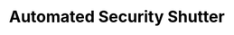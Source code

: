 ---
layout: "animation"
css: /css/animation.css
id: 3
workUrl: works/foxconn/
title: "Automated Security Shutter"
type: "MOTION"
image: foxconn-work.jpg
class: p4

cover-bg: http://res.cloudinary.com/foxconn/image/upload/v1446467400/shutter/video-cover.jpg
cover-button: /img/project/assets/play-icon.png

social-media:
    - url: https://www.google.com
      social-icon: /img/project/website/icon_twitter.png
      
    - url: https://www.google.com
      social-icon: /img/project/website/icon_link.png
    
    - url: https://www.google.com
      social-icon: /img/project/website/icon_facebook.png  
work-info:
    - type: Client
      name: Foxconn Builders Corp.
      
    - type: Design & Animation 
      name: Yel Mauricio <br/> Kata Alamon  
      
    - type: Creative Direction
      name: Joey Sendaydiego
      
project-type-icon: https://res.cloudinary.com/design-studio/image/upload/project/animation/animation_icon.png

project-detail:
    - description: Foxconn Builders is a company that sells high quality products that is automated shutters, louvers, and floodgates. It was challenging to present the qualities of the product at the same time making the customers better understand them.
                   <br/><br/>Foxconn Builders is a company that sells high quality products that is automated shutters, louvers, and floodgates. It was challenging to present the qualities of the product at the same time making the customers better understand them.
    - description: An animated video was used to explain to the users how the different products work and its applications. The collaterals from the animated video was also used for the website to explain and highlight the different qualities that Foxconn would like to stress. Using the different graphics, they were able to explain the qualities end a easy and friendly way
project-process:
    - title: Creative process
    - title: Animation
    - title: Story boarding
    - title: Voice over



project-slider:
    - image: https://res.cloudinary.com/design-studio/image/upload/project/animation/slides/img1.jpg
    - image: https://res.cloudinary.com/design-studio/image/upload/project/animation/slides/img2.jpg
    - image: https://res.cloudinary.com/design-studio/image/upload/project/animation/slides/img3.jpg
    - image: https://res.cloudinary.com/design-studio/image/upload/project/animation/slides/img4.jpg
    - image: https://res.cloudinary.com/design-studio/image/upload/project/animation/slides/img5.jpg
    - image: https://res.cloudinary.com/design-studio/image/upload/project/animation/slides/img6.jpg
    - image: https://res.cloudinary.com/design-studio/image/upload/project/animation/slides/img1.jpg
    - image: https://res.cloudinary.com/design-studio/image/upload/project/animation/slides/img2.jpg
    - image: https://res.cloudinary.com/design-studio/image/upload/project/animation/slides/img3.jpg
    - image: https://res.cloudinary.com/design-studio/image/upload/project/animation/slides/img4.jpg
    - image: https://res.cloudinary.com/design-studio/image/upload/project/animation/slides/img5.jpg
    - image: https://res.cloudinary.com/design-studio/image/upload/project/animation/slides/img6.jpg
    
  
creative-image:
    - image: /img/project/animation/creative-process/img1.jpg
    - image: /img/project/animation/creative-process/img2.jpg
    - image: /img/project/animation/creative-process/img3.jpg
    - image: /img/project/animation/creative-process/img1.jpg
    - image: /img/project/animation/creative-process/img2.jpg
    - image: /img/project/animation/creative-process/img3.jpg
    - image: /img/project/animation/creative-process/img1.jpg
    - image: /img/project/animation/creative-process/img2.jpg

creative-description: Lorem ipsum dolor sit amet, consectetur adipiscing elit, sed do eiusmod tempor incididunt ut labore et dolore magna aliqua. Ut enim ad minim veniam, quis nostrud exercitation ullamco laboris nisi ut aliquip ex ea commodo consequat.
      
project-related:
    - title: Web Design 
      image: /img/project/website/related/related1.jpg
      
    - title: Film
      image: /img/project/website/related/related1.jpg  
    
---